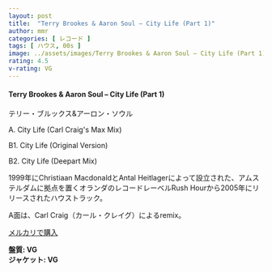 ```yaml
---
layout: post
title:  "Terry Brookes & Aaron Soul – City Life (Part 1)"
author: mmr
categories: [ レコード ]
tags: [ ハウス, 00s ]
image: ../assets/images/Terry Brookes & Aaron Soul – City Life (Part 1).jpg
rating: 4.5
v-rating: VG
---
```


#### Terry Brookes & Aaron Soul – City Life (Part 1)

テリー・ブルックス&アーロン・ソウル

A. City Life (Carl Craig's Max Mix) 

B1. City Life (Original Version)

B2. City Life (Deepart Mix) 

1999年にChristiaan MacdonaldとAntal Heitlagerによって設立された、アムステルダムに拠点を置くオランダのレコードレーベルRush Hourから2005年にリリースされたハウストラック。

A面は、Carl Craig（カール・クレイグ）によるremix。

[メルカリで購入](https://jp.mercari.com/item/m68163433604?afid=6142608987)

<div class="mt-4 mb-4 d-flex align-items-center">
<strong class="mr-1">盤質: VG</strong>
</div>
<div class="mt-4 mb-4 d-flex align-items-center">
<strong class="mr-1">ジャケット: VG</strong>
</div>
